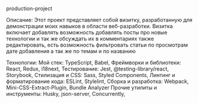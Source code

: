 production-project

Описание:
Этот проект представляет собой визитку, разработанную для демонстрации моих навыков в области веб-разработки. Визитка включает добавлять возможность добавлять посты про новые технологии и так же обсуждать их в комментариях также редактировать, есть возможность фильтровать статьи по просмотрам дате добавления а так же по темам и по названию

Технологии:
Мой стек:
 TypeScript,
 Babel,
Фреймворки и библиотеки:
 React,
 Redux,
 i18next,
Тестирование:
 Jest,
 @testing-library/react,
 Storybook,
Стилизация и CSS:
 Sass,
 Styled Components,
Линтинг и форматирование кода:
 ESLint,
 Stylelint,
Сборка и разработка:
 Webpack,
 Mini-CSS-Extract-Plugin,
 Bundle Analyzer
Прочие утилиты и инструменты:
 Husky,
 json-server,
 Concurrently,
